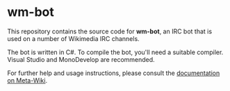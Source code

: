 # wm-bot

This repository contains the source code for **wm-bot**, an IRC bot that is
used on a number of Wikimedia IRC channels.

The bot is written in C#. To compile the bot, you'll need a suitable compiler.
Visual Studio and MonoDevelop are recommended.

For further help and usage instructions, please consult the [documentation on
Meta-Wiki](http://meta.wikimedia.org/wiki/Wm-bot).
